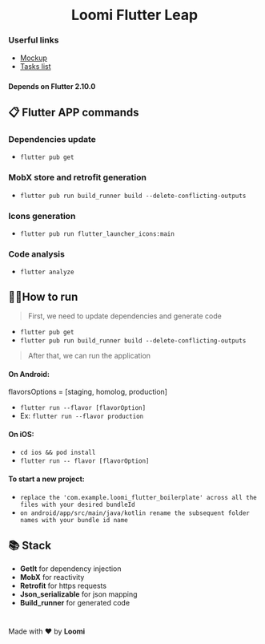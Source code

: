 #
<p align="center">
  <img src="" alt="" width="" />
</p>

<h1 align="center">Loomi Flutter Leap</h1>


### Userful links
- [Mockup]()
- [Tasks list]()

###
#### Depends on Flutter 2.10.0

## 📋 Flutter APP commands

### Dependencies update

+  `flutter pub get`

### MobX store and retrofit generation

+  `flutter pub run build_runner build --delete-conflicting-outputs`

### Icons generation

+ `flutter pub run flutter_launcher_icons:main`

### Code analysis

+ `flutter analyze`

## 🏃‍♂️How to run

> First, we need to update dependencies and generate code

+  `flutter pub get`
+  `flutter pub run build_runner build --delete-conflicting-outputs`

> After that, we can run the application

#### On Android:

flavorsOptions = [staging, homolog, production]

+ `flutter run --flavor [flavorOption]`
+ Ex: `flutter run --flavor production`

#### On iOS:

+ `cd ios && pod install`
+ `flutter run -- flavor [flavorOption]`

#### To start a new project:

+ `replace the 'com.example.loomi_flutter_boilerplate' across all the files with your desired bundleId`
+ `on android/app/src/main/java/kotlin rename the subsequent folder names with your bundle id name`


## 📚 Stack

- **GetIt** for dependency injection
- **MobX** for reactivity
- **Retrofit** for https requests
- **Json_serializable** for json mapping
- **Build_runner** for generated code


#
Made with ❤️ by **Loomi**

